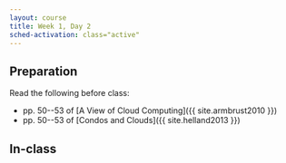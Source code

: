```yaml
---
layout: course
title: Week 1, Day 2
sched-activation: class="active"
---
```


## Preparation

Read the following before class:

 * pp. 50--53 of [A View of Cloud Computing]({{ site.armbrust2010 }})
 * pp. 50--53 of [Condos and Clouds]({{ site.helland2013 }})

## In-class
